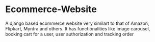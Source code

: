 # Ecommerce-Website
A django based ecommerce website very similart to that of Amazon, Flipkart, Myntra and others.
It has functionalities like image carousel, booking cart for a user, user authorization and tracking order

